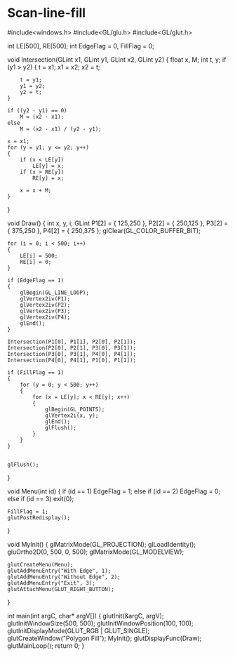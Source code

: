 # Scan-line-fill
#include<windows.h>
#include<GL/glu.h>
#include<GL/glut.h>

int LE[500], RE[500];
int EdgeFlag = 0, FillFlag = 0;

void Intersection(GLint x1, GLint y1, GLint x2, GLint y2)
{
    float x, M;
    int t, y;
    if (y1 > y2)
    {
        t = x1;
        x1 = x2;
        x2 = t;

        t = y1;
        y1 = y2;
        y2 = t;
    }

    if ((y2 - y1) == 0)
        M = (x2 - x1);
    else
        M = (x2 - x1) / (y2 - y1);

    x = x1;
    for (y = y1; y <= y2; y++)
    {
        if (x < LE[y])
            LE[y] = x;
        if (x > RE[y])
            RE[y] = x;

        x = x + M;
    }
}

void Draw()
{
    int x, y, i;
    GLint P1[2] = { 125,250 }, P2[2] = { 250,125 }, P3[2] = { 375,250 }, P4[2] = { 250,375 };
    glClear(GL_COLOR_BUFFER_BIT);

    for (i = 0; i < 500; i++)
    {
        LE[i] = 500;
        RE[i] = 0;
    }

    if (EdgeFlag == 1)
    {
        glBegin(GL_LINE_LOOP);
        glVertex2iv(P1);
        glVertex2iv(P2);
        glVertex2iv(P3);
        glVertex2iv(P4);
        glEnd();
    }

    Intersection(P1[0], P1[1], P2[0], P2[1]);
    Intersection(P2[0], P2[1], P3[0], P3[1]);
    Intersection(P3[0], P3[1], P4[0], P4[1]);
    Intersection(P4[0], P4[1], P1[0], P1[1]);

    if (FillFlag == 1)
    {
        for (y = 0; y < 500; y++)
        {
            for (x = LE[y]; x < RE[y]; x++)
            {
                glBegin(GL_POINTS);
                glVertex2i(x, y);
                glEnd();
                glFlush();
            }
        }
    }


    glFlush();
}

void Menu(int id)
{
    if (id == 1)
        EdgeFlag = 1;
    else if (id == 2)
        EdgeFlag = 0;
    else if (id == 3)
        exit(0);

    FillFlag = 1;
    glutPostRedisplay();
}

void MyInit()
{
    glMatrixMode(GL_PROJECTION);
    glLoadIdentity();
    gluOrtho2D(0, 500, 0, 500);
    glMatrixMode(GL_MODELVIEW);

    glutCreateMenu(Menu);
    glutAddMenuEntry("With Edge", 1);
    glutAddMenuEntry("Without Edge", 2);
    glutAddMenuEntry("Exit", 3);
    glutAttachMenu(GLUT_RIGHT_BUTTON);
}

int main(int argC, char* argV[])
{
    glutInit(&argC, argV);
    glutInitWindowSize(500, 500);
    glutInitWindowPosition(100, 100);
    glutInitDisplayMode(GLUT_RGB | GLUT_SINGLE);
    glutCreateWindow("Polygon Fill");
    MyInit();
    glutDisplayFunc(Draw);
    glutMainLoop();
    return 0;
}
